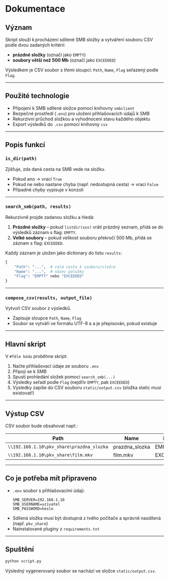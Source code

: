 
# Dokumentace

## Význam

Skript slouží k procházení sdílené SMB složky a vytváření souboru CSV podle dvou zadaných kritérií:

- **prázdné složky** (označí jako `EMPTY`)
- **soubory větší než 500 Mb** (označí jako `EXCEEDED`)

Výsledkem je CSV soubor s třemi sloupci: `Path`, `Name`, `Flag` seřazený podle `Flag`.

---

## Použité technologie

- Připojení k SMB sdílené složce pomocí knihovny `smbclient`
- Bezpečné prostředí (`.env`) pro uložení přihlašovacích údajů k SMB
- Rekurzivní průchod složkou a vyhodnocení stavu každého objektu
- Export výsledků do `.csv` pomocí knihovny `csv`

---

## Popis funkcí

### `is_dir(path)`
Zjišťuje, zda daná cesta na SMB vede na složku.

- Pokud ano → vrací `True`
- Pokud ne nebo nastane chyba (např. nedostupná cesta) → vrací `False`
- Případné chyby vypisuje v konzoli

---

### `search_smb(path, results)`
Rekurzivně projde zadanou složku a hledá:

1. **Prázdné složky** – pokud `listdir(xxx)` vrátí prázdný seznam, přidá se do výsledků záznam s flag: `EMPTY`.
2. **Velké soubory** – pokud velikost souboru překročí 500 Mb, přidá se záznam s flag: `EXCEEDED`.

Každý záznam je uložen jako dictionary do listu `results`:
```python
{
    "Path": "...",  # celá cesta k souboru/složce
    "Name": "...",  # název položky
    "Flag": "EMPTY" nebo "EXCEEDED"
}
```

---

### `compose_csv(results, output_file)`
Vytvoří CSV soubor z výsledků.

- Zapisuje sloupce `Path`, `Name`, `Flag`
- Soubor se vytváří ve formátu UTF-8 a a je přepisován, pokud existuje

---

## Hlavní skript

V `#Těle kódu` proběhne skript:

1. Načte přihlašovací údaje ze souboru `.env`
2. Připojí se k SMB
3. Spustí prohledání složek pomocí `search_smb(...)`
4. Výsledky seřadí podle `Flag` (nejdřív `EMPTY`, pak `EXCEEDED`)
5. Výsledky zapíše do CSV souboru `static/output.csv` (složka static musí existovat!)

---

## Výstup CSV

CSV soubor bude obsahovat např.:

| Path                                     | Name        | Flag      |
|------------------------------------------|-------------|-----------|
| `\\192.168.1.10\pkv_share\prazdna_slozka` | prazdna_slozka | EMPTY     |
| `\\192.168.1.10\pkv_share\film.mkv`      | film.mkv    | EXCEEDED  |

---

## Co je potřeba mít připraveno

- `.env` soubor s přihlašovacími údaji:
  ```
  SMB_SERVER=192.168.1.10
  SMB_USERNAME=uzivatel
  SMB_PASSWORD=heslo
  ```
- Sdílená složka musí být dostupná z tvého počítače a správně nasdílená (např. `pkv_share`)
- Nainstalované pluginy z `requirements.txt`

---

## Spuštění

```bash
python script.py
```

Výsledný vygenerovaný soubor se nachází ve složce `static/output.csv`.
